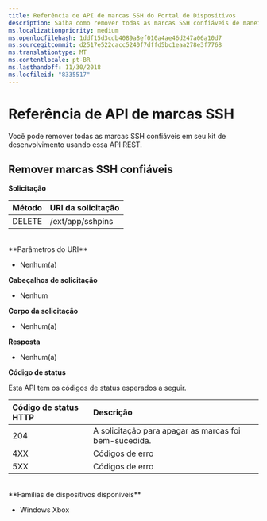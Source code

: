 ```yaml
---
title: Referência de API de marcas SSH do Portal de Dispositivos
description: Saiba como remover todas as marcas SSH confiáveis de maneira programática.
ms.localizationpriority: medium
ms.openlocfilehash: 1ddf15d3cdb4089a8ef010a4ae46d247a06a10d7
ms.sourcegitcommit: d2517e522cacc5240f7dffd5bc1eaa278e3f7768
ms.translationtype: MT
ms.contentlocale: pt-BR
ms.lasthandoff: 11/30/2018
ms.locfileid: "8335517"
---
```

# <a name="ssh-pins-api-reference"></a>Referência de API de marcas SSH
Você pode remover todas as marcas SSH confiáveis em seu kit de desenvolvimento usando essa API REST.

## <a name="remove-trusted-ssh-pins"></a>Remover marcas SSH confiáveis

**Solicitação**

Método      | URI da solicitação
:------     | :-----
DELETE | /ext/app/sshpins
<br />
**Parâmetros do URI**

- Nenhum(a)

**Cabeçalhos de solicitação**

- Nenhum

**Corpo da solicitação**   

- Nenhum(a)

**Resposta**   

- Nenhum(a) 

**Código de status**

Esta API tem os códigos de status esperados a seguir.

Código de status HTTP      | Descrição
:------     | :-----
204 | A solicitação para apagar as marcas foi bem-sucedida.
4XX | Códigos de erro
5XX | Códigos de erro

<br />
**Famílias de dispositivos disponíveis**

* Windows Xbox

